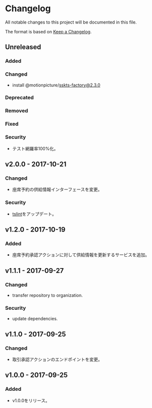 # Changelog
All notable changes to this project will be documented in this file.

The format is based on [Keep a Changelog](http://keepachangelog.com/).

## Unreleased
### Added

### Changed
- install @motionpicture/sskts-factory@2.3.0

### Deprecated

### Removed

### Fixed

### Security
- テスト網羅率100%化。


## v2.0.0 - 2017-10-21
### Changed
- 座席予約の供給情報インターフェースを変更。

### Security
- [tslint](https://www.npmjs.com/package/tslint)をアップデート。

## v1.2.0 - 2017-10-19
### Added
- 座席予約承認アクションに対して供給情報を更新するサービスを追加。

## v1.1.1 - 2017-09-27
### Changed
- transfer repository to organization.

### Security
- update dependencies.

## v1.1.0 - 2017-09-25
### Changed
- 取引承認アクションのエンドポイントを変更。

## v1.0.0 - 2017-09-25
### Added
- v1.0.0をリリース。
